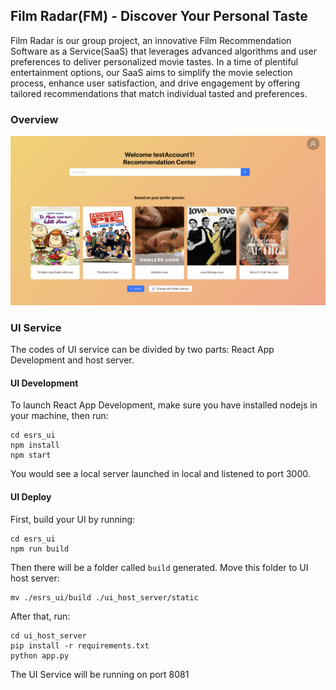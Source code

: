## Film Radar(FM) - Discover Your Personal Taste
Film Radar is our group project, an innovative Film Recommendation Software as a Service(SaaS) that
leverages advanced algorithms and user preferences to deliver personalized movie tastes.
In a time of plentiful entertainment options, our SaaS aims to simplify the movie selection
process, enhance user satisfaction, and drive engagement by offering tailored recommendations
that match individual tasted and preferences.

### Overview
![FM](./snapshots/FM.png)

### UI Service
The codes of UI service can be divided by two parts: React App Development and host server.

#### UI Development
To launch React App Development, make sure you have installed nodejs in your machine, then run:
```
cd esrs_ui
npm install
npm start
```
You would see a local server launched in local and listened to port 3000.

#### UI Deploy
First, build your UI by running:
```
cd esrs_ui
npm run build
```
Then there will be a folder called `build` generated. Move this folder to UI host server:
```
mv ./esrs_ui/build ./ui_host_server/static
```
After that, run:
```
cd ui_host_server
pip install -r requirements.txt
python app.py
```
The UI Service will be running on port 8081